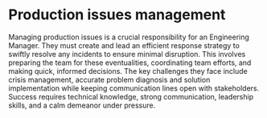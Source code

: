 # Production issues management

Managing production issues is a crucial responsibility for an Engineering Manager. They must create and lead an efficient response strategy to swiftly resolve any incidents to ensure minimal disruption. This involves preparing the team for these eventualities, coordinating team efforts, and making quick, informed decisions. The key challenges they face include crisis management, accurate problem diagnosis and solution implementation while keeping communication lines open with stakeholders. Success requires technical knowledge, strong communication, leadership skills, and a calm demeanor under pressure.